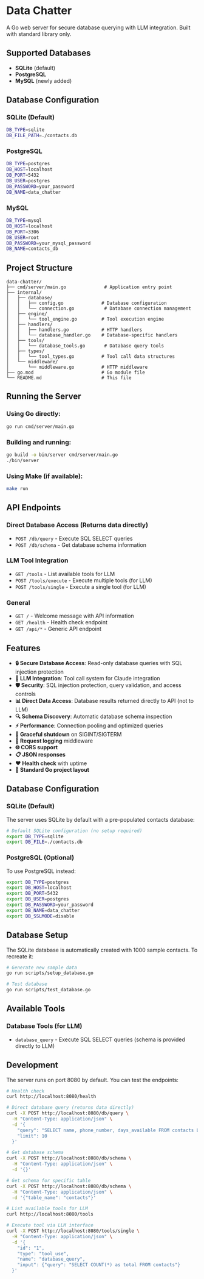 # Data Chatter

A Go web server for secure database querying with LLM integration. Built with standard library only.

## Supported Databases

- **SQLite** (default)
- **PostgreSQL** 
- **MySQL** (newly added)

## Database Configuration

### SQLite (Default)
```bash
DB_TYPE=sqlite
DB_FILE_PATH=./contacts.db
```

### PostgreSQL
```bash
DB_TYPE=postgres
DB_HOST=localhost
DB_PORT=5432
DB_USER=postgres
DB_PASSWORD=your_password
DB_NAME=data_chatter
```

### MySQL
```bash
DB_TYPE=mysql
DB_HOST=localhost
DB_PORT=3306
DB_USER=root
DB_PASSWORD=your_mysql_password
DB_NAME=contacts_db
```

## Project Structure

```
data-chatter/
├── cmd/server/main.go              # Application entry point
├── internal/
│   ├── database/
│   │   ├── config.go              # Database configuration
│   │   └── connection.go           # Database connection management
│   ├── engine/
│   │   └── tool_engine.go         # Tool execution engine
│   ├── handlers/
│   │   ├── handlers.go            # HTTP handlers
│   │   └── database_handler.go    # Database-specific handlers
│   ├── tools/
│   │   └── database_tools.go       # Database query tools
│   ├── types/
│   │   └── tool_types.go          # Tool call data structures
│   └── middleware/
│       └── middleware.go          # HTTP middleware
├── go.mod                         # Go module file
└── README.md                      # This file
```

## Running the Server

### Using Go directly:
```bash
go run cmd/server/main.go
```

### Building and running:
```bash
go build -o bin/server cmd/server/main.go
./bin/server
```

### Using Make (if available):
```bash
make run
```

## API Endpoints

### Direct Database Access (Returns data directly)
- `POST /db/query` - Execute SQL SELECT queries
- `POST /db/schema` - Get database schema information

### LLM Tool Integration
- `GET /tools` - List available tools for LLM
- `POST /tools/execute` - Execute multiple tools (for LLM)
- `POST /tools/single` - Execute a single tool (for LLM)

### General
- `GET /` - Welcome message with API information
- `GET /health` - Health check endpoint
- `GET /api/*` - Generic API endpoint

## Features

- **🔒 Secure Database Access**: Read-only database queries with SQL injection protection
- **🤖 LLM Integration**: Tool call system for Claude integration
- **🛡️ Security**: SQL injection protection, query validation, and access controls
- **📊 Direct Data Access**: Database results returned directly to API (not to LLM)
- **🔍 Schema Discovery**: Automatic database schema inspection
- **⚡ Performance**: Connection pooling and optimized queries
- **🔄 Graceful shutdown** on SIGINT/SIGTERM
- **📝 Request logging** middleware
- **🌐 CORS support**
- **📋 JSON responses**
- **❤️ Health check** with uptime
- **📁 Standard Go project layout**

## Database Configuration

### SQLite (Default)
The server uses SQLite by default with a pre-populated contacts database:

```bash
# Default SQLite configuration (no setup required)
export DB_TYPE=sqlite
export DB_FILE=./contacts.db
```

### PostgreSQL (Optional)
To use PostgreSQL instead:

```bash
export DB_TYPE=postgres
export DB_HOST=localhost
export DB_PORT=5432
export DB_USER=postgres
export DB_PASSWORD=your_password
export DB_NAME=data_chatter
export DB_SSLMODE=disable
```

## Database Setup

The SQLite database is automatically created with 1000 sample contacts. To recreate it:

```bash
# Generate new sample data
go run scripts/setup_database.go

# Test database
go run scripts/test_database.go
```

## Available Tools

### Database Tools (for LLM)
- `database_query` - Execute SQL SELECT queries (schema is provided directly to LLM)

## Development

The server runs on port 8080 by default. You can test the endpoints:

```bash
# Health check
curl http://localhost:8080/health

# Direct database query (returns data directly)
curl -X POST http://localhost:8080/db/query \
  -H "Content-Type: application/json" \
  -d '{
    "query": "SELECT name, phone_number, days_available FROM contacts LIMIT 5",
    "limit": 10
  }'

# Get database schema
curl -X POST http://localhost:8080/db/schema \
  -H "Content-Type: application/json" \
  -d '{}'

# Get schema for specific table
curl -X POST http://localhost:8080/db/schema \
  -H "Content-Type: application/json" \
  -d '{"table_name": "contacts"}'

# List available tools for LLM
curl http://localhost:8080/tools

# Execute tool via LLM interface
curl -X POST http://localhost:8080/tools/single \
  -H "Content-Type: application/json" \
  -d '{
    "id": "1",
    "type": "tool_use",
    "name": "database_query",
    "input": {"query": "SELECT COUNT(*) as total FROM contacts"}
  }'
```
